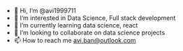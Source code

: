 - 👋 Hi, I’m @avi1999711
- 👀 I’m interested in Data Science, Full stack development
- 🌱 I’m currently learning data science, react
- 💞️ I’m looking to collaborate on data science projects
- 📫 How to reach me avi.ban@outlook.com

<!---
avi1999711/avi1999711 is a ✨ special ✨ repository because its `README.md` (this file) appears on your GitHub profile.
You can click the Preview link to take a look at your changes.
--->
